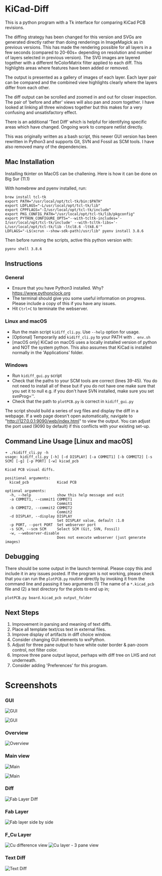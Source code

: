# KiCad-Diff

This is a python program with a Tk interface for comparing KiCad PCB revisions.
  
The diffing strategy has been changed for this version and SVGs are generated directly rather than doing renderings in ImageMagick as in previous versions. This has made the rendering possible for all layers in a few seconds (compared to 20-60s+ depending on resolution and number of layers selected in previous version). The SVG images are layered together with a different feColorMatrix filter applied to each diff. This highlights areas where features have been added or removed.

The output is presented as a gallery of images of each layer. Each layer pair can be compared and the combined view highlights clearly where the layers differ from each other.

The diff output can be scrolled and zoomed in and out for closer inspection. The pair of 'before and after' views will also pan and zoom together. I have looked at linking all three windows together but this makes for a very confusing and unsatisfactory effect.

There is an additional 'Text Diff' which is helpful for identifying specific areas which have changed. Ongoing work to compare netlist directly.

This was originally written as a bash script, this newer GUI version has been rewritten in Python3 and supports Git, SVN and Fossil as SCM tools. I have also removed many of the dependencies.

## Mac Installation

Installing tkinter on MacOS can be challening. Here is how it can be done on Big Sur (11.1)

With homebrew and pyenv installed, run:

```
brew install tcl-tk
export PATH="/usr/local/opt/tcl-tk/bin:$PATH"
export LDFLAGS="-L/usr/local/opt/tcl-tk/lib"
export CPPFLAGS="-I/usr/local/opt/tcl-tk/include"
export PKG_CONFIG_PATH="/usr/local/opt/tcl-tk/lib/pkgconfig"
export PYTHON_CONFIGURE_OPTS="--with-tcltk-includes='-I/usr/local/opt/tcl-tk/include' --with-tcltk-libs='-L/usr/local/opt/tcl-tk/lib -ltcl8.6 -ltk8.6'"
LDFLAGS="-L$(xcrun --show-sdk-path)/usr/lib" pyenv install 3.8.6
```

Then before running the scripts, active this python version with:

```
pyenv shell 3.8.6
```

## Instructions

### General
- Ensure that you have Python3 installed. Why? https://www.pythonclock.org 
- The terminal should give you some useful information on progress. Please include a copy of this if you have any issues.
- Hit `Ctrl+C` to terminate the webserver.

### Linux and macOS
- Run the main script `kidiff_cli.py`. Use `--help` option for usage.
- [Optional] Temporarily add `kidiff_cli.py` to your PATH with `. env.sh`
- [macOS only] KiCad on macOS uses a locally installed version of python and NOT the system python. This also assumes that KiCad is installed normally in the 'Applications' folder.

### Windows
- Run `kidiff_gui.py` script
- Check that the paths to your SCM tools are correct (lines 39-45). You do not need to install all of these but if you do not have one make sure that you set it to null  e.g. if you don't have SVN installed, make sure you set svnProg=''.
- Check that the path to `plotPCB.py` is correct in `kidiff_gui.py`

The script should build a series of svg files and display the diff in a webpage. If a web page doesn't open automatically, navigate to "http://127.0.0.1:9090/web/index.html" to view the output. You can adjust the port used (9090 by default) if this conflicts with your existing set-up.


## Command Line Usage [Linux and macOS]

```
➜ ./kidiff_cli.py -h
usage: kidiff_cli.py [-h] [-d DISPLAY] [-a COMMIT1] [-b COMMIT2] [-s SCM] [-g] [-p PORT] [-w] kicad_pcb

Kicad PCB visual diffs.

positional arguments:
  kicad_pcb             Kicad PCB

optional arguments:
  -h, --help            show this help message and exit
  -a COMMIT1, --commit1 COMMIT1
                        Commit1
  -b COMMIT2, --commit2 COMMIT2
                        Commit2
  -d DISPLAY, --display DISPLAY
                        Set DISPLAY value, default :1.0
  -p PORT, --port PORT  Set webserver port
  -s SCM, --scm SCM     Select SCM (Git, SVN, Fossil)
  -w, --webserver-disable
                        Does not execute webserver (just generate images)
```

## Debugging

There should be some output in the launch terminal. Please copy this and include it in any issues posted. If the program is not working, please check that you can run the `plotPCB.py` routine directly by invoking it from the command line and passing it two arguments (1) The name of a `*.kicad_pcb` file and (2) a test directory for the plots to end up in;

```
plotPCB.py board.kicad_pcb output_folder
```

## Next Steps

  1. Improvement in parsing and meaning of text diffs.
  2. Place all template text/css text in external files.
  3. Improve display of artifacts in diff choice window.
  4. Consider changing GUI elements to wxPython.
  5. Adjust for three pane output to have white outer border & pan-zoom control, not filter color.
  6. Improve three pane output layout, perhaps with diff tree on LHS and not underneath.
  7. Consider adding 'Preferences' for this program.


# Screenshots

### GUI
![GUI](/Documents/gui.png)

![GUI](/Documents/gui2.png)


### Overview
![Overview](/Documents/Overview.png)

### Main view
![Main](/Documents/main1.png)

![Main](/Documents/main2.png)


### Diff
![Fab Layer Diff](/Documents/diff.png)


### Fab Layer
![Fab layer side by side](/Documents/pair.png)


### F_Cu Layer
![Cu difference view](/Documents/cu.png)
![Cu layer - 3 pane view](/Documents/composite.png)

### Text Diff
![Text Diff](/Documents/text.png)
